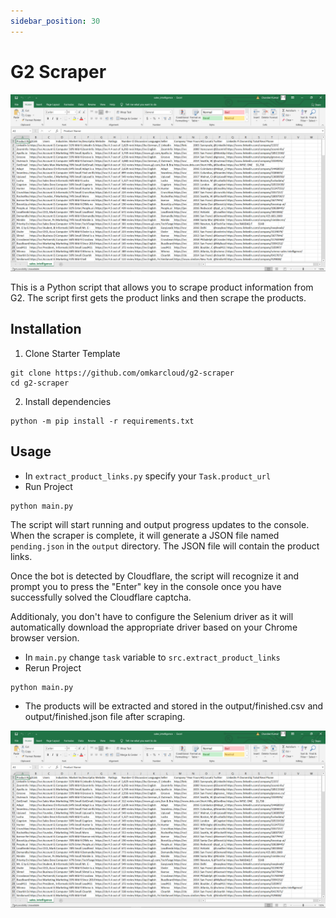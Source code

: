 ```yaml
---
sidebar_position: 30
---
```

# G2 Scraper

![G2 Scraper CSV Result](./img/g2_result.png)

This is a Python script that allows you to scrape product information from G2. The script first gets the product links and then scrape the products.

## Installation

1. Clone Starter Template
```
git clone https://github.com/omkarcloud/g2-scraper
cd g2-scraper
```
2. Install dependencies
```
python -m pip install -r requirements.txt
```

## Usage

- In `extract_product_links.py` specify your `Task.product_url`
- Run Project
```
python main.py
```
The script will start running and output progress updates to the console. When the scraper is complete, it will generate a JSON file named `pending.json` in the `output` directory. The JSON file will contain the product links.

Once the bot is detected by Cloudflare, the script will recognize it and prompt you to press the "Enter" key in the console once you have successfully solved the Cloudflare captcha.

Additionaly, you don't have to configure the Selenium driver as it will automatically download the appropriate driver based on your Chrome browser version.

- In `main.py` change `task` variable to `src.extract_product_links` 
- Rerun Project
```
python main.py
```
- The products will be extracted and stored in the output/finished.csv and output/finished.json file after scraping.

![G2 Scraper CSV Result](./img/g2_result.png)
